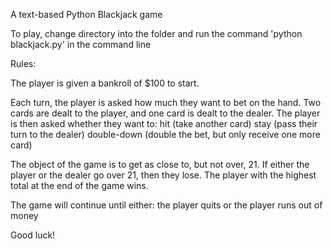 A text-based Python Blackjack game

To play, change directory into the folder and run the command 'python blackjack.py' in the command line

Rules:

The player is given a bankroll of $100 to start. 

Each turn, the player is asked how much they want to bet on the hand.
Two cards are dealt to the player, and one card is dealt to the dealer.
The player is then asked whether they want to:
	hit (take another card)
	stay (pass their turn to the dealer)
	double-down (double the bet, but only receive one more card)

The object of the game is to get as close to, but not over, 21.
If either the player or the dealer go over 21, then they lose.
The player with the highest total at the end of the game wins.

The game will continue until either: the player quits or the player runs out of money

Good luck!